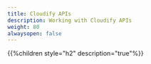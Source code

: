 ```yaml
---
title: Cloudify APIs
description: Working with Cloudify APIs
weight: 80
alwaysopen: false
---
```


{{%children style="h2" description="true"%}}
